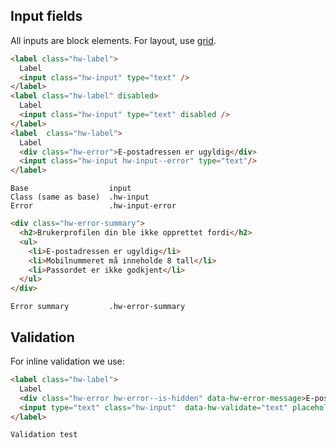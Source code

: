 ## Input fields

All inputs are block elements. For layout, use [grid]('/Grid').

```html
<label class="hw-label">
  Label
  <input class="hw-input" type="text" />
</label>
<label class="hw-label" disabled>
  Label
  <input class="hw-input" type="text" disabled />
</label>
<label  class="hw-label">
  Label
  <div class="hw-error">E-postadressen er ugyldig</div>
  <input class="hw-input hw-input--error" type="text"/>
</label>
```

```code
Base                  input
Class (same as base)  .hw-input
Error                 .hw-input-error
```

```html
<div class="hw-error-summary">
  <h2>Brukerprofilen din ble ikke opprettet fordi</h2>
  <ul>
    <li>E-postadressen er ugyldig</li>
    <li>Mobilnummeret må inneholde 8 tall</li>
    <li>Passordet er ikke godkjent</li>
  </ul>
</div>
```
```code
Error summary         .hw-error-summary
```

## Validation
For inline validation we use:

```html
<label class="hw-label">
  Label
  <div class="hw-error hw-error--is-hidden" data-hw-error-message>E-postadressen er ugyldig</div>
  <input type="text" class="hw-input"  data-hw-validate="text" placeholder="Type 4 letters to test validation" />
</label>
```
```hint|neutral
Validation test
```
